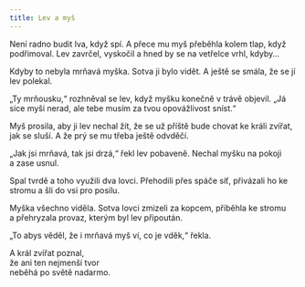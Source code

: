 ```yaml
---
title: Lev a myš
---
```


Není radno budit lva, když spí. A přece mu myš přeběhla kolem tlap, když podřimoval. Lev zavrčel, vyskočil a hned by se na vetřelce vrhl, kdyby…

Kdyby to nebyla mrňavá myška. Sotva ji bylo vidět. A ještě se smála, že se jí lev polekal.

„Ty mrňousku,“ rozhněval se lev, když myšku konečně v trávě objevil. „Já sice myši nerad, ale tebe musím za tvou opovážlivost sníst.“

Myš prosila, aby ji lev nechal žít, že se už příště bude chovat ke králi zvířat, jak se sluší. A že prý se mu třeba ještě odvděčí.

„Jak jsi mrňavá, tak jsi drzá,“ řekl lev pobaveně. Nechal myšku na pokoji a zase usnul.

Spal tvrdě a toho využili dva lovci. Přehodili přes spáče síť, přivázali ho ke stromu a šli do vsi pro posilu.

Myška všechno viděla. Sotva lovci zmizeli za kopcem, přiběhla ke stromu a přehryzala provaz, kterým byl lev připoután.

„To abys věděl, že i mrňavá myš ví, co je vděk,“ řekla.

A král zvířat poznal,  
že ani ten nejmenší tvor  
neběhá po světě nadarmo.
